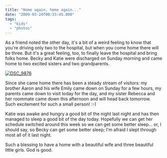 ```yaml
---
title: "Home again, home again..."
date: "2009-03-24T00:33:45.000"
tags: 
  - "kids"
  - "photos"
---
```


As a friend noted the other day, it's a bit of a weird feeling to know that you're driving only two to the hospital, but when you come home there will be three. But it's a great feeling, too, to finally leave the hospital and bring folks home. Becky and Katie were discharged on Sunday morning and came home to two excited sisters and two grandparents.

[![DSC_9876](http://farm4.static.flickr.com/3448/3380269680_edba0d19d7.jpg)](http://www.flickr.com/photos/chrishubbs/3380269680/ "DSC_9876 by chrishubbs, on Flickr")

Since she came home there has been a steady stream of visitors: my brother Aaron and his wife Emily came down on Sunday for a few hours, my parents came down to visit today for the day, and my sister Rebecca and her roommate came down this afternoon and will head back tomorrow. Such excitement for such a small person! :-)

Katie was awake and hungry a good bit of the night last night and has then managed to sleep a good bit of the day today. Hopefully we can get her schedule switched around this week so we can get some better sleep... or, I should say, so Becky can get some better sleep; I'm afraid I slept through most all of it last night.

Such a blessing to have a home with a beautiful wife and three beautiful little girls. God is good.
